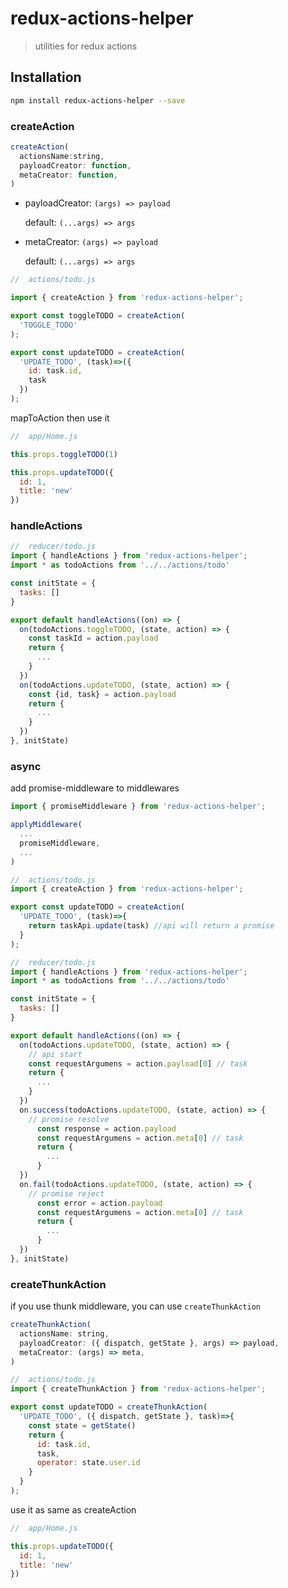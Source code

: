 # redux-actions-helper

> utilities for redux actions


## Installation

```bash
npm install redux-actions-helper --save
```

### createAction
```js
createAction(
  actionsName:string,
  payloadCreator: function,
  metaCreator: function,
)
```

- payloadCreator: ```(args) => payload```

  default: ```(...args) => args```
  
  
- metaCreator: ```(args) => payload```

  default: ```(...args) => args```

```js
//  actions/todo.js

import { createAction } from 'redux-actions-helper';

export const toggleTODO = createAction(
  'TOGGLE_TODO'
);

export const updateTODO = createAction(
  'UPDATE_TODO', (task)=>({
    id: task.id,
    task
  })
);
```

mapToAction then use it 
 
```js
//  app/Home.js

this.props.toggleTODO(1)

this.props.updateTODO({
  id: 1,
  title: 'new'
})
```


### handleActions

```js
//  reducer/todo.js
import { handleActions } from 'redux-actions-helper';
import * as todoActions from '../../actions/todo'

const initState = {
  tasks: []
}

export default handleActions((on) => {
  on(todoActions.toggleTODO, (state, action) => {
    const taskId = action.payload
    return {
      ...
    }
  })
  on(todoActions.updateTODO, (state, action) => {
    const {id, task} = action.payload
    return {
      ...
    }
  })
}, initState)
```


### async

add promise-middleware to middlewares

```js
import { promiseMiddleware } from 'redux-actions-helper';

applyMiddleware(
  ...
  promiseMiddleware,
  ...
)

```

```js
//  actions/todo.js
import { createAction } from 'redux-actions-helper';

export const updateTODO = createAction(
  'UPDATE_TODO', (task)=>{
    return taskApi.update(task) //api will return a promise
  }
);
```

```js
//  reducer/todo.js
import { handleActions } from 'redux-actions-helper';
import * as todoActions from '../../actions/todo'

const initState = {
  tasks: []
}

export default handleActions((on) => {
  on(todoActions.updateTODO, (state, action) => {
    // api start
    const requestArgumens = action.payload[0] // task
    return {
      ...
    }
  })
  on.success(todoActions.updateTODO, (state, action) => {
    // promise resolve
      const response = action.payload
      const requestArgumens = action.meta[0] // task
      return {
        ...
      }
  })
  on.fail(todoActions.updateTODO, (state, action) => {
    // promise reject 
      const error = action.payload
      const requestArgumens = action.meta[0] // task
      return {
        ...
      }
  })
}, initState)
```


### createThunkAction
if you use thunk middleware, you can use `createThunkAction`

```js
createThunkAction(
  actionsName: string,
  payloadCreator: ({ dispatch, getState }, args) => payload,
  metaCreator: (args) => meta,
)
```

```js
//  actions/todo.js
import { createThunkAction } from 'redux-actions-helper';

export const updateTODO = createThunkAction(
  'UPDATE_TODO', ({ dispatch, getState }, task)=>{
    const state = getState()
    return {
      id: task.id,
      task,
      operator: state.user.id
    }
  }
);
```
use it as same as createAction 

```js
//  app/Home.js

this.props.updateTODO({
  id: 1,
  title: 'new'
})
```